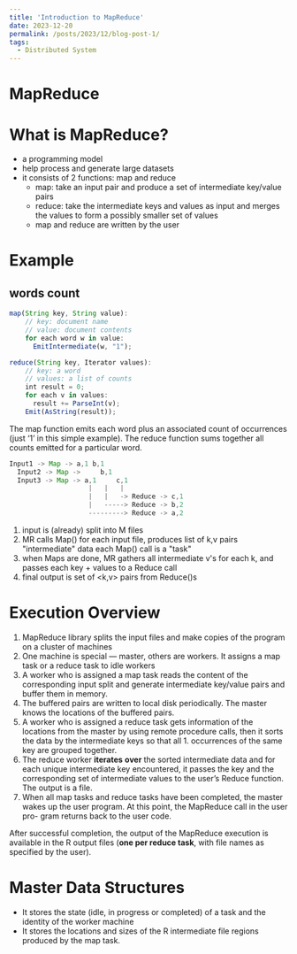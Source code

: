 ```yaml
---
title: 'Introduction to MapReduce'
date: 2023-12-20
permalink: /posts/2023/12/blog-post-1/
tags:
  - Distributed System
---
```


# MapReduce

# What is MapReduce?

- a programming model
- help process and generate large datasets
- it consists of 2 functions: map and reduce
  - map: take an input pair and produce a set of intermediate key/value pairs
  - reduce: take the intermediate keys and values as input and merges the values to form a possibly smaller set of values
  - map and reduce are written by the user

# Example

## words count

```jsx
map(String key, String value):
    // key: document name
    // value: document contents
    for each word w in value:
      EmitIntermediate(w, "1");

reduce(String key, Iterator values):
    // key: a word
    // values: a list of counts
    int result = 0;
    for each v in values:
      result += ParseInt(v);
    Emit(AsString(result));
```

The map function emits each word plus an associated count of occurrences (just ‘1’ in this simple example). The reduce function sums together all counts emitted for a particular word.

```jsx
Input1 -> Map -> a,1 b,1
  Input2 -> Map ->     b,1
  Input3 -> Map -> a,1     c,1
                    |   |   |
                    |   |   -> Reduce -> c,1
                    |   -----> Reduce -> b,2
                    ---------> Reduce -> a,2
```

1. input is (already) split into M files
2. MR calls Map() for each input file, produces list of k,v pairs
   "intermediate" data
   each Map() call is a "task"
3. when Maps are done,
   MR gathers all intermediate v's for each k,
   and passes each key + values to a Reduce call
4. final output is set of <k,v> pairs from Reduce()s

# Execution Overview

1. MapReduce library splits the input files and make copies of the program on a cluster of machines
2. One machine is special — master, others are workers. It assigns a map task or a reduce task to idle workers 
3. A worker who is assigned a map task reads the content of the corresponding input split and generate intermediate key/value pairs and buffer them in memory.
4. The buffered pairs are written to local disk periodically. The master knows the locations of the buffered pairs.
5. A worker who is assigned a reduce task gets information of the locations from the master by using  remote procedure calls, then it sorts the data by the intermediate keys so that all 1. occurrences of the same key are grouped together.
6. The reduce worker **iterates** **over** the sorted intermediate data and for each unique intermediate key encountered, it passes the key and the corresponding set of intermediate values to the user’s Reduce function. The output is a file.
7. When all map tasks and reduce tasks have been completed, the master wakes up the user program. At this point, the MapReduce call in the user pro- gram returns back to the user code.

After successful completion, the output of the MapReduce execution is available in the R output files (**one per reduce task**, with file names as specified by the user).

# Master Data Structures

- It stores the state (idle, in progress or completed) of a task and the identity of the worker machine
- It stores the locations and sizes of the R intermediate file regions produced by the map task.
